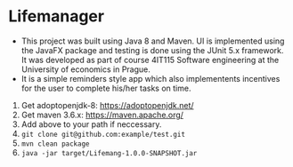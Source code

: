 # Lifemanager
- This project was built using Java 8 and Maven. UI is implemented using the JavaFX package and testing is done using the JUnit 5.x framework. It was developed as part of course 4IT115 Software engineering at the University of economics in Prague. 
- It is a simple reminders style app which also implementents incentives for the user to complete his/her tasks on time. 

1. Get adoptopenjdk-8: https://adoptopenjdk.net/
2. Get maven 3.6.x: https://maven.apache.org/
3. Add above to your path if neccessary.
4. `git clone git@github.com:example/test.git`
5. `mvn clean package`
6. `java -jar target/Lifemang-1.0.0-SNAPSHOT.jar`
